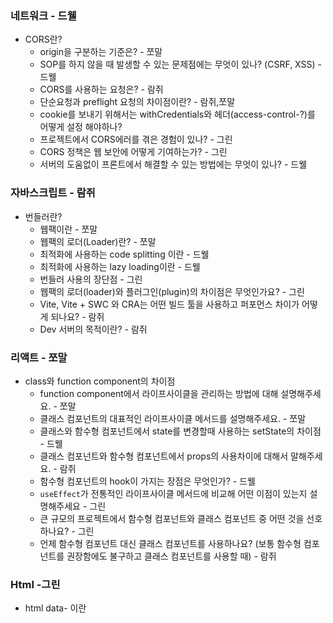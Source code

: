 ### 네트워크 - 드웰

- CORS란?
    - origin을 구분하는 기준은? - 쪼말
    - SOP를 하지 않을 때 발생할 수 있는 문제점에는 무엇이 있나? (CSRF, XSS) - 드웰
    - CORS를 사용하는 요청은? - 람쥐
    - 단순요청과 preflight 요청의 차이점이란? - 람쥐,쪼말
    - cookie를 보내기 위해서는 withCredentials와 헤더(access-control-?)를 어떻게 설정 해야하나?
    - 프로젝트에서 CORS에러를 겪은 경험이 있나? - 그린
    - CORS 정책은 웹 보안에 어떻게 기여하는가? - 그린
    - 서버의 도움없이 프론트에서 해결할 수 있는 방법에는 무엇이 있나? - 드웰

### 자바스크립트 - 람쥐

- 번들러란?
    - 웹팩이란 - 쪼말
    - 웹팩의 로더(Loader)란? - 쪼말
    - 최적화에 사용하는 code splitting 이란 - 드웰
    - 최적화에 사용하는 lazy loading이란 - 드웰
    - 번들러 사용의 장단점 - 그린
    - 웹팩의 로더(loader)와 플러그인(plugin)의 차이점은 무엇인가요? - 그린
    - Vite, Vite + SWC 와 CRA는 어떤 빌드 툴을 사용하고 퍼포먼스 차이가 어떻게 되나요? - 람쥐
    - Dev 서버의 목적이란? - 람쥐

### 리액트 - 쪼말

- class와 function component의 차이점
    - function component에서 라이프사이클을 관리하는 방법에 대해 설명해주세요. - 쪼말
    - 클래스 컴포넌트의 대표적인 라이프사이클 메서드를 설명해주세요. - 쪼말
    - 클래스와 함수형 컴포넌트에서 state를 변경할때 사용하는 setState의 차이점 - 드웰
    - 클래스 컴포넌트와 함수형 컴포넌트에서 props의 사용차이에 대해서 말해주세요. - 람쥐
    - 함수형 컴포넌트의 hook이 가지는 장점은 무엇인가? - 드웰
    - `useEffect`가 전통적인 라이프사이클 메서드에 비교해 어떤 이점이 있는지 설명해주세요 - 그린
    - 큰 규모의 프로젝트에서 함수형 컴포넌트와 클래스 컴포넌트 중 어떤 것을 선호하나요? - 그린
    - 언제 함수형 컴포넌트 대신 클래스 컴포넌트를 사용하나요? (보통 함수형 컴포넌트를 권장함에도 불구하고 클래스 컴포넌트를 사용할 때) - 람쥐

### Html -그린

- html data- 이란